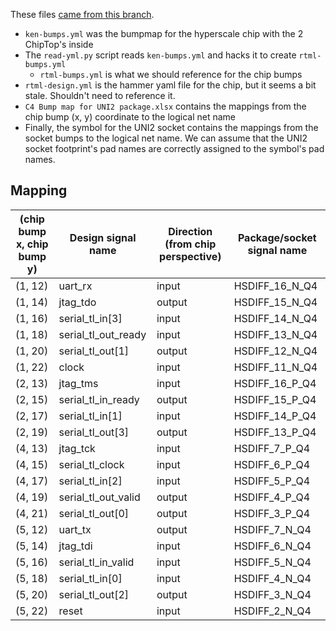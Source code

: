 These files [came from this branch](https://bwrcrepo.eecs.berkeley.edu/kimsea8209/rtml-intech22-chipyard/-/tree/rtml-jerry/vlsi/specs).

- `ken-bumps.yml` was the bumpmap for the hyperscale chip with the 2 ChipTop's inside
- The `read-yml.py` script reads `ken-bumps.yml` and hacks it to create `rtml-bumps.yml`
  - `rtml-bumps.yml` is what we should reference for the chip bumps
- `rtml-design.yml` is the hammer yaml file for the chip, but it seems a bit stale. Shouldn't need to reference it.
- `C4 Bump map for UNI2 package.xlsx` contains the mappings from the chip bump (x, y) coordinate to the logical net name
- Finally, the symbol for the UNI2 socket contains the mappings from the socket bumps to the logical net name. We can assume that the UNI2 socket footprint's pad names are correctly assigned to the symbol's pad names.

## Mapping

| (chip bump x, chip bump y) | Design signal name | Direction (from chip perspective) | Package/socket signal name |
| ---     | ---                   | ---     | --- |
| (1, 12) | uart_rx               | input   | HSDIFF_16_N_Q4  |
| (1, 14) | jtag_tdo              | output  | HSDIFF_15_N_Q4  |
| (1, 16) | serial_tl_in\[3\]     | input   | HSDIFF_14_N_Q4  |
| (1, 18) | serial_tl_out_ready   | input   | HSDIFF_13_N_Q4  |
| (1, 20) | serial_tl_out\[1\]    | output  | HSDIFF_12_N_Q4  |
| (1, 22) | clock                 | input   | HSDIFF_11_N_Q4  |
| (2, 13) | jtag_tms              | input   | HSDIFF_16_P_Q4  |
| (2, 15) | serial_tl_in_ready    | output  | HSDIFF_15_P_Q4  |
| (2, 17) | serial_tl_in\[1\]     | input   | HSDIFF_14_P_Q4  |
| (2, 19) | serial_tl_out\[3\]    | output  | HSDIFF_13_P_Q4  |
| (4, 13) | jtag_tck              | input   | HSDIFF_7_P_Q4   |
| (4, 15) | serial_tl_clock       | input   | HSDIFF_6_P_Q4   |
| (4, 17) | serial_tl_in\[2\]     | input   | HSDIFF_5_P_Q4   |
| (4, 19) | serial_tl_out_valid   | output  | HSDIFF_4_P_Q4   |
| (4, 21) | serial_tl_out\[0\]    | output  | HSDIFF_3_P_Q4   |
| (5, 12) | uart_tx               | output  | HSDIFF_7_N_Q4   |
| (5, 14) | jtag_tdi              | input   | HSDIFF_6_N_Q4   |
| (5, 16) | serial_tl_in_valid    | input   | HSDIFF_5_N_Q4   |
| (5, 18) | serial_tl_in\[0\]     | input   | HSDIFF_4_N_Q4   |
| (5, 20) | serial_tl_out\[2\]    | output  | HSDIFF_3_N_Q4   |
| (5, 22) | reset                 | input   | HSDIFF_2_N_Q4   |
